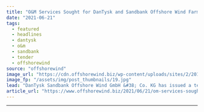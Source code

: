 ```yaml
---
title: "O&M Services Sought for DanTysk and Sandbank Offshore Wind Farms"
date: "2021-06-21"
tags: 
  - featured
  - headlines
  - dantysk
  - o&m
  - sandbank
  - tender
  - offshorewind
source: "offshorewind"
image_url: "https://cdn.offshorewind.biz/wp-content/uploads/sites/2/2016/10/29132031/vattenfall-dantysk.jpg"
image_fp: "/assets/img/post_thumbnails/19.jpg"
lead: "DanTysk Sandbank Offshore Wind GmbH &#38; Co. KG has issued a tender for operations and maintenance"
article_url: "https://www.offshorewind.biz/2021/06/21/om-services-sought-for-dantysk-and-sandbank-offshore-wind-farms/"
---
```


---
